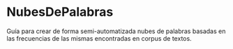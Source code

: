 # NubesDePalabras
Guía para crear de forma semi-automatizada nubes de palabras basadas en las frecuencias de las mismas encontradas en corpus de textos.
